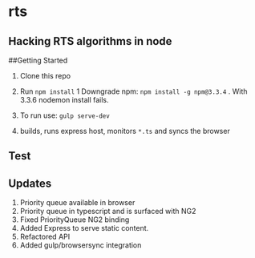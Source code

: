 # rts

## Hacking RTS algorithms in node
##Getting Started

1. Clone this repo

1. Run `npm install`
1 Downgrade npm:  `npm install -g npm@3.3.4` . With 3.3.6 nodemon install fails.

1. To run use: `gulp serve-dev`
1. builds, runs express host, monitors `*.ts` and syncs the browser

## Test
## Updates
1. Priority queue available in browser
2. Priority queue in typescript and is surfaced with NG2
3. Fixed PriorityQueue NG2 binding
4. Added Express to serve static content. 
5. Refactored API
6. Added gulp/browsersync integration